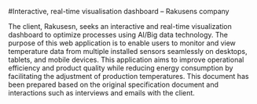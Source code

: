 #Interactive, real-time visualisation dashboard – Rakusens company 
 
 The client, Rakusesn, seeks an interactive and real-time visualization dashboard to optimize processes using AI/Big data technology. The purpose of this web application is to enable users to monitor and view temperature data from multiple installed sensors seamlessly on desktops, tablets, and mobile devices. This application aims to improve operational efficiency and product quality while reducing energy consumption by facilitating the adjustment of production temperatures. This document has been prepared based on the original specification document and interactions such as interviews and emails with the client. 
